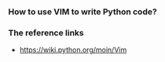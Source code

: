 ### How to use VIM to write Python code?



### The reference links

- https://wiki.python.org/moin/Vim

